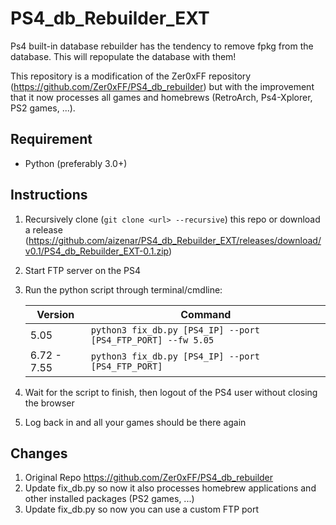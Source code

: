 # PS4_db_Rebuilder_EXT

Ps4 built-in database rebuilder has the tendency to remove fpkg from the database. This will repopulate the database with them!

This repository is a modification of the Zer0xFF repository (https://github.com/Zer0xFF/PS4_db_rebuilder) but with the improvement that it now processes all games and homebrews (RetroArch, Ps4-Xplorer, PS2 games, ...).

## Requirement

- Python (preferably 3.0+)

## Instructions

1) Recursively clone (`git clone <url> --recursive`)  this repo or download a release (https://github.com/aizenar/PS4_db_Rebuilder_EXT/releases/download/v0.1/PS4_db_Rebuilder_EXT-0.1.zip)
2) Start FTP server on the PS4
3) Run the python script through terminal/cmdline:
	
	| Version | Command |
	|--|--|
	| 5.05 | `python3 fix_db.py [PS4_IP] --port [PS4_FTP_PORT] --fw 5.05` |
	| 6.72 - 7.55 | `python3 fix_db.py [PS4_IP] --port [PS4_FTP_PORT]` |

4) Wait for the script to finish, then logout of the PS4 user without closing the browser

5) Log back in and all your games should be there again

## Changes

1) Original Repo https://github.com/Zer0xFF/PS4_db_rebuilder
2) Update fix_db.py so now it also processes homebrew applications and other installed packages (PS2 games, ...)
3) Update fix_db.py so now you can use a custom FTP port

